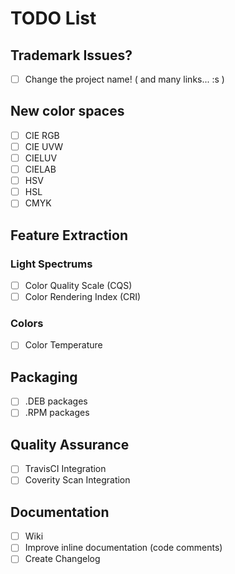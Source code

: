 # TODO List

## Trademark Issues?
 * [ ] Change the project name! ( and many links... :s ) 

## New color spaces
 * [ ] CIE RGB
 * [ ] CIE UVW
 * [ ] CIELUV
 * [ ] CIELAB
 * [ ] HSV
 * [ ] HSL
 * [ ] CMYK

## Feature Extraction

### Light Spectrums
  * [ ] Color Quality Scale (CQS)
  * [ ] Color Rendering Index (CRI)

### Colors
  * [ ] Color Temperature

## Packaging
  * [ ] .DEB packages
  * [ ] .RPM packages

## Quality Assurance
  * [ ] TravisCI Integration
  * [ ] Coverity Scan Integration

## Documentation
  * [ ] Wiki
  * [ ] Improve inline documentation (code comments)
  * [ ] Create Changelog
